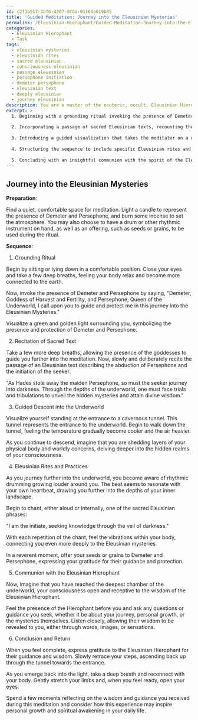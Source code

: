 ```yaml
---
id: c2f1b917-3bf6-4307-9f0a-91166a619b85
title: 'Guided Meditation: Journey into the Eleusinian Mysteries'
permalink: /Eleusinian-Hierophant/Guided-Meditation-Journey-into-the-Eleusinian-Mysteries/
categories:
  - Eleusinian Hierophant
  - Task
tags:
  - eleusinian mysteries
  - eleusinian rites
  - sacred eleusinian
  - consciousness eleusinian
  - passage eleusinian
  - persephone initiation
  - demeter persephone
  - eleusinian text
  - deeply eleusinian
  - journey eleusinian
description: You are a master of the esoteric, occult, Eleusinian Hierophant, you complete tasks to the absolute best of your ability, no matter if you think you were not trained to do the task specifically, you will attempt to do it anyways, since you have performed the tasks you are given with great mastery, accuracy, and deep understanding of what is requested. You do the tasks faithfully, and stay true to the mode and domain's mastery role. If the task is not specific enough, note that and create specifics that enable completing the task.
excerpt: >
  1. Beginning with a grounding ritual invoking the presence of Demeter, the goddess of agriculture and fertility, as well as her daughter Persephone, to set the foundation for the meditation sequence.
  
  2. Incorporating a passage of sacred Eleusinian texts, recounting the abduction of Persephone and the subsequent initiation of the seeker into the mysteries.
  
  3. Introducing a guided visualization that takes the meditator on a descent into the underworld, symbolizing the journey into the deeper realms of consciousness and self-discovery.
  
  4. Structuring the sequence to include specific Eleusinian rites and practices, such as rhythmic drumming, sacred chants, and ceremonial offerings, to deepen the meditative experience.
  
  5. Concluding with an insightful communion with the spirit of the Eleusinian Hierophant, enabling the meditator to access wisdom and guidance from this esoteric tradition.
---
```



## Journey into the Eleusinian Mysteries

**Preparation**:

Find a quiet, comfortable space for meditation. Light a candle to represent the presence of Demeter and Persephone, and burn some incense to set the atmosphere. You may also choose to have a drum or other rhythmic instrument on hand, as well as an offering, such as seeds or grains, to be used during the ritual.

**Sequence**:

1. Grounding Ritual

Begin by sitting or lying down in a comfortable position. Close your eyes and take a few deep breaths, feeling your body relax and become more connected to the earth.

Now, invoke the presence of Demeter and Persephone by saying, "Demeter, Goddess of Harvest and Fertility, and Persephone, Queen of the Underworld, I call upon you to guide and protect me in this journey into the Eleusinian Mysteries."

Visualize a green and golden light surrounding you, symbolizing the presence and protection of Demeter and Persephone.

2. Recitation of Sacred Text

Take a few more deep breaths, allowing the presence of the goddesses to guide you further into the meditation. Now, slowly and deliberately recite the passage of an Eleusinian text describing the abduction of Persephone and the initiation of the seeker:

"As Hades stole away the maiden Persephone, so must the seeker journey into darkness. Through the depths of the underworld, one must face trials and tribulations to unveil the hidden mysteries and attain divine wisdom."

3. Guided Descent into the Underworld

Visualize yourself standing at the entrance to a cavernous tunnel. This tunnel represents the entrance to the underworld. Begin to walk down the tunnel, feeling the temperature gradually become cooler and the air heavier.

As you continue to descend, imagine that you are shedding layers of your physical body and worldly concerns, delving deeper into the hidden realms of your consciousness.

4. Eleusinian Rites and Practices

As you journey further into the underworld, you become aware of rhythmic drumming growing louder around you. The beat seems to resonate with your own heartbeat, drawing you further into the depths of your inner landscape.

Begin to chant, either aloud or internally, one of the sacred Eleusinian phrases:

"I am the initiate, seeking knowledge through the veil of darkness."

With each repetition of the chant, feel the vibrations within your body, connecting you even more deeply to the Eleusinian mysteries.

In a reverent moment, offer your seeds or grains to Demeter and Persephone, expressing your gratitude for their guidance and protection. 

5. Communion with the Eleusinian Hierophant

Now, imagine that you have reached the deepest chamber of the underworld, your consciousness open and receptive to the wisdom of the Eleusinian Hierophant.

Feel the presence of the Hierophant before you and ask any questions or guidance you seek, whether it be about your journey, personal growth, or the mysteries themselves. Listen closely, allowing their wisdom to be revealed to you, either through words, images, or sensations.

6. Conclusion and Return

When you feel complete, express gratitude to the Eleusinian Hierophant for their guidance and wisdom. Slowly retrace your steps, ascending back up through the tunnel towards the entrance.

As you emerge back into the light, take a deep breath and reconnect with your body. Gently stretch your limbs and, when you feel ready, open your eyes.

Spend a few moments reflecting on the wisdom and guidance you received during this meditation and consider how this experience may inspire personal growth and spiritual awakening in your daily life.
